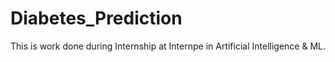 # Diabetes_Prediction
This is work done during Internship at Internpe in Artificial Intelligence & ML.
